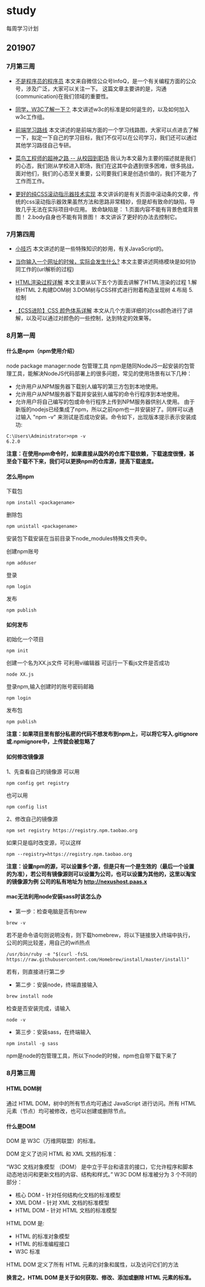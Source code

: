 # study
每周学习计划

## 201907

### 7月第三周

* [不是程序员的程序员](https://mp.weixin.qq.com/s/aEVRaqbuxPxeQwW3ewCqnA)
本文来自微信公众号InfoQ，是一个有关编程方面的公众号，涉及广泛，大家可以关注一下。
这篇文章主要讲的是，沟通 (communication)在我们领域的重要性。

* [同学，W3C了解一下？](https://75team.com/post/first-impression-of-w3c)
本文讲述w3c的标准是如何诞生的，以及如何加入w3c工作组。

* [前端学习路线](https://www.cnblogs.com/wu-web/p/8228340.html)
本文讲述的是前端方面的一个学习线路图，大家可以点进去了解一下，拟定一下自己的学习目标，我们不仅可以在公司学习，我们还可以通过其他学习路径自己专研。

* [菜鸟工程师的超神之路 -- 从校园到职场](https://mp.weixin.qq.com/s?__biz=MzAwMDc1ODA4Nw==&mid=2655123731&idx=1&sn=e1bcf595fad34a304f17d339701e7537&scene=0#wechat_redirect)
我认为本文最为主要的描述就是我们的心态，我们刚从学校进入职场，我们在这其中会遇到很多困难，很多挑战，面对他们，我们的心态至关重要，公司要我们来是创造价值的，我们不能为了工作而工作。

* [更好的纯CSS滚动指示器技术实现](https://www.zhangxinxu.com/wordpress/2019/06/better-css-scroll-indicator/)
本文讲诉的是有关页面中滚动条的文章，传统的css滚动指示器效果虽然方法和思路非常精妙，但是却有致命的缺陷，导致几乎无法在实际项目中应用。
致命缺陷是：
1.页面内容不能有背景色或背景图！
2.body自身也不能有背景图！
本文讲诉了更好的办法去控制它。

### 7月第四周

* [小技巧](https://www.cnblogs.com/ljwsyt/p/9516416.html)
本文讲述的是一些特殊知识的妙用，有关JavaScript的。

* [当你输入一个网址的时候，实际会发生什么?](https://www.cnblogs.com/wenanry/archive/2010/02/25/1673368.html)
本文主要讲述网络模块是如何协同工作的(url解析的过程)

* [HTML渲染过程详解](https://www.cnblogs.com/dojo-lzz/p/3983335.html)
本文主要从以下五个方面去讲解了HTML渲染的过程
1.解析HTML
2.构建DOM树
3.DOM树与CSS样式进行附着构造呈现树
4.布局
5.绘制

* [【CSS进阶】CSS 颜色体系详解](https://www.cnblogs.com/coco1s/p/5622534.html)
本文从几个方面详细的对css颜色进行了讲解，以及可以通过对颜色的一些控制，达到特定的效果等。

### 8月第一周
#### 什么是npm（npm使用介绍）
node package manager:node 包管理工具
npm是随同NodeJS一起安装的包管理工具，能解决NodeJS代码部署上的很多问题，常见的使用场景有以下几种：
+ 允许用户从NPM服务器下载别人编写的第三方包到本地使用。
+ 允许用户从NPM服务器下载并安装别人编写的命令行程序到本地使用。
+ 允许用户将自己编写的包或命令行程序上传到NPM服务器供别人使用。
由于新版的nodejs已经集成了npm，所以之前npm也一并安装好了。同样可以通过输入 "npm -v" 来测试是否成功安装。命令如下，出现版本提示表示安装成功:
```
C:\Users\Administrator>npm -v
6.2.0
```
__注意：在使用npm命令时，如果直接从国外的仓库下载依赖，下载速度很慢，甚至会下载不下来，我们可以更换npm的仓库源，提高下载速度。__

#### 怎么用npm
下载包
```
npm install <packagename>
```
删除包
```
npm unistall <packagename>
```
安装包下载安装在当前目录下node_modules特殊文件夹中。

创建npm账号
```
npm adduser
```
登录
```
npm login
```
发布
```
npm publish
```
#### 如何发布
初始化一个项目
```
npm init
```
创建一个名为XX.js文件
可利用vi编辑器
可运行一下看js文件是否成功
```
node XX.js
```
登录npm,输入创建时的账号密码邮箱
```
npm login
```
发布包
```
npm publish
```
__注意：如果项目里有部分私密的代码不想发布到npm上，可以将它写入.gitignore 或.npmignore中，上传就会被忽略了__

#### 如何修改镜像源
1、先查看自己的镜像源
可以用
```
npm config get registry
```
也可以用
```
npm config list
```
2、修改自己的镜像源
```
npm set registry https://registry.npm.taobao.org
```
如果只是临时改变源，可以这样
```
npm --registry=https://registry.npm.taobao.org
```
__注意：设置npm的源，可以设置多个源，但是只有一个是生效的（最后一个设置的为准），若公司有镜像源则可以设置为公司，也可以设置为其他的，这里以淘宝的镜像源为例__
__公司的私有地址为 http://nexushost.paas.x__

#### mac无法利用node安装sass时该怎么办
+ 第一步：检查电脑是否有brew
```
brew -v
```
若不是命令语句则说明没有，则下载homebrew，将以下链接放入终端中执行，公司的网比较差，用自己的wifi热点
``` 
/usr/bin/ruby -e "$(curl -fsSL https://raw.githubusercontent.com/Homebrew/install/master/install)"
```
若有，则直接进行第二步
+ 第二步：安装node，终端直接输入
```
brew install node
```
检查是否安装完成，请输入
```
node -v
```
+ 第三步：安装sass，在终端输入
```
npm install -g sass
```
npm是node的包管理工具，所以下node的时候，npm也自带下载下来了

### 8月第三周
#### HTML DOM树
通过 HTML DOM，树中的所有节点均可通过 JavaScript 进行访问。所有 HTML 元素（节点）均可被修改，也可以创建或删除节点。
#### 什么是DOM
DOM 是 W3C（万维网联盟）的标准。

DOM 定义了访问 HTML 和 XML 文档的标准：

“W3C 文档对象模型 （DOM） 是中立于平台和语言的接口，它允许程序和脚本动态地访问和更新文档的内容、结构和样式。”
W3C DOM 标准被分为 3 个不同的部分：

+ 核心 DOM - 针对任何结构化文档的标准模型
+ XML DOM - 针对 XML 文档的标准模型
+ HTML DOM - 针对 HTML 文档的标准模型

HTML DOM 是:
+ HTML 的标准对象模型
+ HTML 的标准编程接口
+ W3C 标准

HTML DOM 定义了所有 HTML 元素的对象和属性，以及访问它们的方法

**换言之，HTML DOM 是关于如何获取、修改、添加或删除 HTML 元素的标准。**
